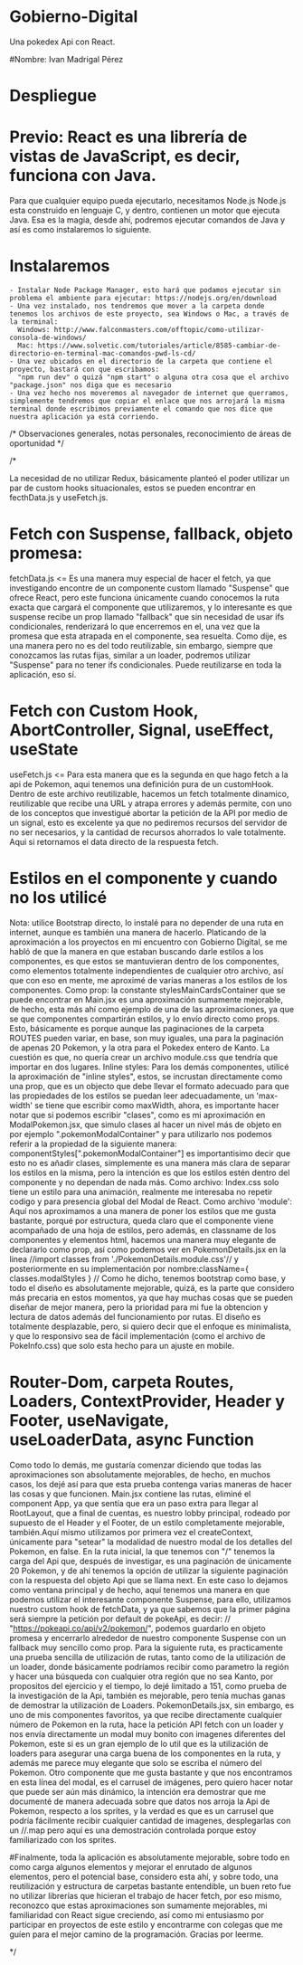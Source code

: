 # Gobierno-Digital
Una pokedex Api con React.

#Nombre:
Ivan Madrigal Pérez

# Despliegue
  # Previo: React es una librería de vistas de JavaScript, es decir, funciona con Java.
  Para que cualquier equipo pueda ejecutarlo, necesitamos Node.js
  Node.js esta construido en lenguaje C, y dentro, contienen un motor que ejecuta Java.
  Esa es la magia, desde ahí, podremos ejecutar comandos de Java y así es como instalaremos lo siguiente.
  # Instalaremos
    - Instalar Node Package Manager, esto hará que podamos ejecutar sin problema el ambiente para ejecutar: https://nodejs.org/en/download
    - Una vez instalado, nos tendremos que mover a la carpeta donde tenemos los archivos de este proyecto, sea Windows o Mac, a través de la terminal:
      Windows: http://www.falconmasters.com/offtopic/como-utilizar-consola-de-windows/
      Mac: https://www.solvetic.com/tutoriales/article/8585-cambiar-de-directorio-en-terminal-mac-comandos-pwd-ls-cd/
    - Una vez ubicados en el directorio de la carpeta que contiene el proyecto, bastará con que escribamos:
      "npm run dev" o quizá "npm start" o alguna otra cosa que el archivo "package.json" nos diga que es necesario
    - Una vez hecho nos moveremos al navegador de internet que querramos, simplemente tendremos que copiar el enlace que nos arrojará la misma terminal donde escribimos previamente el comando que nos dice que nuestra aplicación ya está corriendo.


/* Observaciones generales, notas personales, reconocimiento de áreas de oportunidad */


/*

La necesidad de no utilizar Redux, básicamente planteó el poder utilizar un par de custom hooks situacionales, estos se pueden encontrar en fecthData.js y useFetch.js.
# Fetch con Suspense, fallback, objeto promesa:
fetchData.js <= Es una manera muy especial de hacer el fetch, ya que investigando encontre de un componente custom llamado "Suspense" que ofrece React, pero este funciona únicamente cuando conocemos la ruta exacta que cargará el componente que utilizaremos, y lo interesante es que suspense recibe un prop llamado "fallback"
que sin necesidad de usar ifs condicionales, renderizará lo que encerremos en el, una vez que la promesa que esta atrapada en el componente, sea resuelta.
Como dije, es una manera pero no es del todo reutilizable, sin embargo, siempre que conozcamos las rutas fijas, similar a un loader, podremos utilizar "Suspense" para no tener ifs condicionales. Puede reutilizarse en toda la aplicación, eso sí.
# Fetch con Custom Hook, AbortController, Signal, useEffect, useState 
useFetch.js <= Para esta manera que es la segunda en que hago fetch a la api de Pokemon, aqui tenemos una definición pura de un customHook. Dentro de este archivo reutilizable, hacemos un fetch totalmente dinamico, reutilizable que recibe una URL y atrapa errores y además permite, con uno de los conceptos que investigué abortar la petición de la API por medio de un signal, esto es excelente ya que no pediremos recursos del servidor de no ser necesarios, y la cantidad de recursos ahorrados lo vale totalmente. Aqui si retornamos el data directo de la respuesta fetch.
# Estilos en el componente y cuando no los utilicé
Nota: utilice Bootstrap directo, lo instalé para no depender de una ruta en internet, aunque es también una manera de hacerlo.
Platicando de la aproximación a los proyectos en mi encuentro con Gobierno Digital, se me habló de que la manera en que estaban buscando darle estilos a los componentes, es que estos se mantuvieran dentro de los componentes, como elementos totalmente independientes de cualquier otro archivo, así que con eso en mente, me aproximé de varias maneras a los estilos de los componentes.
Como prop: la constante stylesMainCardsContainer que se puede encontrar en Main.jsx es una aproximación sumamente mejorable, de hecho, esta más ahí como ejemplo de una de las aproximaciones, ya que se que componentes compartirán estilos, y lo envío directo como props. Esto, básicamente es porque aunque las paginaciones de la carpeta ROUTES pueden variar, en base, son muy iguales, una para la paginación de apenas 20 Pokemon, y la otra para el Pokedex entero de Kanto. La cuestión es que, no quería crear un archivo module.css que tendría que importar en dos lugares. 
Inline styles: Para los demás componentes, utilicé la aproximación de "inline styles", estos, se incrustan directamente como una prop, que es un objecto que debe llevar el formato adecuado para que las propiedades de los estilos se puedan leer adecuadamente, un 'max-width' se tiene que escribir como maxWidth, ahora, es importante hacer notar que si podemos escribir "clases", como es mi aproximación en ModalPokemon.jsx, que simulo clases al hacer un nivel más de objeto en por ejemplo ".pokemonModalContainer" y para utilizarlo nos podemos referir a la propiedad de la siguiente manera: componentStyles[".pokemonModalContainer"] es importantisimo decir que esto no es añadir clases, simplemente es una manera más clara de separar los estilos en la misma, pero la intención es que los estilos estén dentro del componente y no dependan de nada más. 
Como archivo: Index.css solo tiene un estilo para una animación, realmente me interesaba no repetir codigo y para presencia global del Modal de React.
Como archivo 'module': Aquí nos aproximamos a una manera de poner los estilos que me gusta bastante, porqué por estructura, queda claro que el componente viene acompañado de una hoja de estilos, pero además, en classname de los componentes y elementos html, hacemos una manera muy elegante de declararlo como prop, así como podemos ver en PokemonDetails.jsx en la linea //import classes from './PokemonDetails.module.css'// y posteriormente en su implementación por nombre:className={ classes.modalStyles } //
Como he dicho, tenemos bootstrap como base, y todo el diseño es absolutamente mejorable, quizá, es la parte que considero más precaria en estos momentos, ya que hay muchas cosas que se pueden diseñar de mejor manera, pero la prioridad para mi fue la obtencion y lectura de datos además del funcionamiento por rutas. El diseño es totalmente desplazable, pero, si quiero decir que el enfoque es minimalista, y que lo responsivo sea de fácil implementación (como el archivo de PokeInfo.css) que solo esta hecho para un ajuste en mobile.
# Router-Dom, carpeta Routes, Loaders, ContextProvider, Header y Footer, useNavigate, useLoaderData, async Function
Como todo lo demás, me gustaría comenzar diciendo que todas las aproximaciones son absolutamente mejorables, de hecho, en muchos casos, los dejé así para que esta prueba contenga varias maneras de hacer las cosas y que funcionen.
Main.jsx contiene las rutas, eliminé el component App, ya que sentía que era un paso extra para llegar al RootLayout, que a final de cuentas, es nuestro lobby principal, rodeado por supuesto de el Header y el Footer, de un estilo completamente mejorable, también.Aquí mismo utilizamos por primera vez el createContext, únicamente para "setear" la modalidad de nuestro modal de los detalles del Pokemon, en false. 
En la ruta inicial, la que tenemos con "/" tenemos la carga del Api que, después de investigar, es una paginación de únicamente 20 Pokemon, y de ahí tenemos la opción de utilizar la siguiente paginación con la respuesta del objeto Api que se llama next. En este caso lo dejamos como ventana principal y de hecho, aquí tenemos una manera en que podemos utilizar el interesante componente Suspense, para ello, utilizamos nuestro custom hook de fetchData, y ya que sabemos que la primer página será siempre la petición por default de pokeApi, es decir: // "https://pokeapi.co/api/v2/pokemon/", podemos guardarlo en objeto promesa y encerrarlo alrededor de nuestro componente Suspense con un fallback muy sencillo como prop.
Para la siguiente ruta, es practicamente una prueba sencilla de utilización de rutas, tanto como de la utilización de un loader, donde básicamente podríamos recibir como parametro la región y hacer una búsqueda con cualquier otra región que no sea Kanto, por propositos del ejercicio y el tiempo, lo dejé limitado a 151, como prueba de la investigación de la Api, también es mejorable, pero tenía muchas ganas de demostrar la utilización de Loaders. 
PokemonDetails.jsx, sin embargo, es uno de mis componentes favoritos, ya que recibe directamente cualquier número de Pokemon en la ruta, hace la petición API fetch con un loader y nos envía directamente un modal muy bonito con imagenes diferentes del Pokemon, este si es un gran ejemplo de lo util que es la utilización de loaders para asegurar una carga buena de los componentes en la ruta, y además me parece muy elegante que solo se escriba el número del Pokemon.
Otro componente que me gusta bastante y que nos encontramos en esta línea del modal, es el carrusel de imágenes, pero quiero hacer notar que puede ser aún más dinámico, la intención era demostrar que me documenté de manera adecuada sobre que datos nos arroja la Api de Pokemon, respecto a los sprites, y la verdad es que es un carrusel que podría fácilmente recibir cualquier cantidad de imagenes, desplegarlas con un //.map pero aquí es una demostración controlada porque estoy familiarizado con los sprites. 

#Finalmente,
  toda la aplicación es absolutamente mejorable, sobre todo en como carga algunos elementos y mejorar el enrutado de algunos elementos, pero el potencial base, considero esta ahí, y sobre todo, una reutilización y estructura de carpetas bastante entendible, un buen reto fue no utilizar librerías que hicieran el trabajo de hacer fetch, por eso mismo, reconozco que estas aproximaciones son sumamente mejorables, mi familiaridad con React sigue creciendo, así como mi entusiasmo por participar en proyectos de este estilo y encontrarme con colegas que me guíen para el mejor camino de la programación. Gracias por leerme.  

*/

